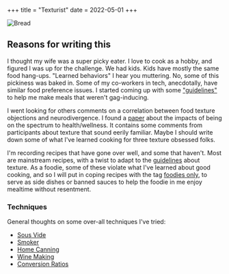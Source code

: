 +++
title = "Texturist"
date = 2022-05-01
+++

![Bread](bread_small.png "Bread")


## Reasons for writing this

I thought my wife was a super picky eater.  I love to cook as a hobby, and figured I was up for the challenge.  We had kids.
Kids have mostly the same food hang-ups. "Learned behaviors" I hear you muttering.  No, some of this pickiness was baked in.  Some of my co-workers in tech, anecdotally,
 have similar food preference issues.  I started coming up with some ["guidelines"](/guidelines) to help me make meals that weren't gag-inducing.

I went looking for others comments on a correlation between food texture objections and neurodivergence.  I found a [paper](https://www.ncbi.nlm.nih.gov/pmc/articles/PMC6715205/) about the impacts of being on the spectrum to health/wellness. It contains some comments
from participants about texture that sound eerily familiar. Maybe I should write down some of what I've learned cooking for three texture obsessed folks.

I'm recording recipes that have gone over well, and some that haven't. Most are mainstream recipes, with a twist to adapt to the [guidelines](/guidelines) about texture.  As a foodie, some of these violate
 what I've learned about good cooking, and so I will put in coping recipes with the tag [foodies only](/tags/foodies-only), to serve as side dishes or banned sauces to help the foodie in me enjoy mealtime without resentment.


### Techniques

General thoughts on some over-all techniques I've tried:

- [Sous Vide](/sousvide)
- [Smoker](/smoking)
- [Home Canning](/canning)
- [Wine Making](/wine)
- [Conversion Ratios](/conversions)

